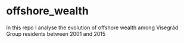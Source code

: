 # offshore_wealth
In this repo I analyse the evolution of offshore wealth among Visegrád Group residents between 2001 and 2015
